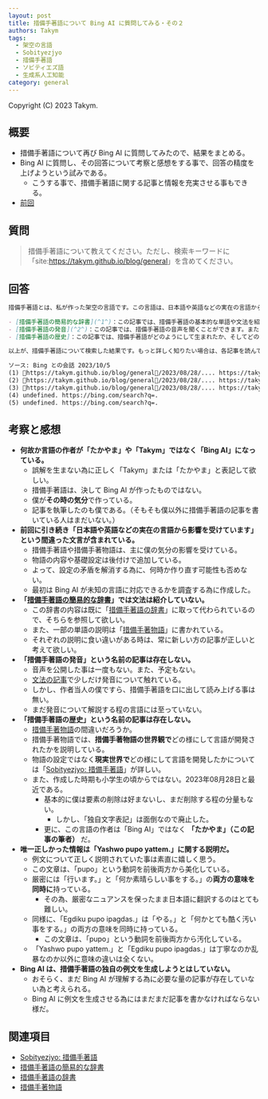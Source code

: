 ```yaml
---
layout: post
title: 措備手著語について Bing AI に質問してみる・その２
authors: Takym
tags:
  - 架空の言語
  - Sobityezjyo
  - 措備手著語
  - ソビティエズ語
  - 生成系人工知能
category: general
---
```

Copyright (C) 2023 Takym.

## 概要
* 措備手著語について再び Bing AI に質問してみたので、結果をまとめる。
* Bing AI に質問し、その回答について考察と感想をする事で、回答の精度を上げようという試みである。
	* こうする事で、措備手著語に関する記事と情報を充実させる事もできる。
* [前回](../../08/29/sobityezjyo_bing_ai.html)

## 質問
> 措備手著語について教えてください。ただし、検索キーワードに「site:<https://takym.github.io/blog/general>」を含めてください。

## 回答
```md
措備手著語とは、私が作った架空の言語です。この言語は、日本語や英語などの実在の言語から影響を受けています。措備手著語には、文法や単語、発音などの様々な要素があります。私は、この言語についていくつかの記事を書いています。その記事は、[takym.github.io](^1^)というサイトにあります。そのサイトで措備手著語に関する記事を検索すると、以下の結果が見つかります。

- [措備手著語の簡易的な辞書](^1^)：この記事では、措備手著語の基本的な単語や文法を紹介しています。例文も含まれています。例えば、「Yashwo pupo yattem.」という文は、「行います。」や「何か素晴らしい事をする。」という意味になります¹。
- [措備手著語の発音](^2^)：この記事では、措備手著語の音声を聞くことができます。また、音声記号やアクセントなどの発音の仕組みについても説明しています²。
- [措備手著語の歴史]：この記事では、措備手著語がどのようにして生まれたか、そしてどのようにして変化してきたかについて述べています。措備手著語は、私が小学生の頃から作り始めた言語であり、その後も様々な要素を追加したり削除したりしてきました。

以上が、措備手著語について検索した結果です。もっと詳しく知りたい場合は、各記事を読んでみてください。措備手著語に興味を持ってくれてありがとうございます😊

ソース: Bing との会話 2023/10/5
(1) https://takym.github.io/blog/general/2023/08/28/.... https://takym.github.io/blog/general/2023/08/28/sobityezjyo_dict_simple.html.
(2) https://takym.github.io/blog/general/2023/08/28/.... https://takym.github.io/blog/general/2023/08/28/sobityezjyo_dict_simple.html.
(3) https://takym.github.io/blog/general/2023/08/28/.... https://takym.github.io/blog/general/2023/08/28/sobityezjyo_dict_simple.html.
(4) undefined. https://bing.com/search?q=.
(5) undefined. https://bing.com/search?q=.
```

## 考察と感想
* **何故か言語の作者が「たかやま」や「Takym」ではなく「Bing AI」になっている。**
	* 誤解を生まない為に正しく「Takym」または「たかやま」と表記して欲しい。
	* 措備手著語は、決して Bing AI が作ったものではない。
	* 僕が**その時の気分**で作っている。
	* 記事を執筆したのも僕である。（そもそも僕以外に措備手著語の記事を書いている人はまだいない。）
* **前回に引き続き「日本語や英語などの実在の言語から影響を受けています」という間違った文言が含まれている。**
	* 措備手著語や措備手著物語は、主に僕の気分の影響を受けている。
	* 物語の内容や基礎設定は後付けで追加している。
	* よって、設定の矛盾を解消する為に、何時か作り直す可能性も否めない。
	* 最初は Bing AI が未知の言語に対応できるかを調査する為に作成した。
* **「[措備手著語の簡易的な辞書](../../08/28/sobityezjyo_dict_simple.html)」では文法は紹介していない。**
	* この辞書の内容は既に「[措備手著語の辞書](../../08/28/sobityezjyo_dict.html)」に取って代わられているので、そちらを参照して欲しい。
	* また、一部の単語の説明は「[措備手著物語](../../08/29/sobityezjyo_story.html)」に書かれている。
	* それぞれの説明に食い違いがある時は、常に新しい方の記事が正しいと考えて欲しい。
* **「措備手著語の発音」という名前の記事は存在しない。**
	* 音声を公開した事は一度もない。また、予定もない。
	* [文法の記事](../../08/28/sobityezjyo.html)で少しだけ発音について触れている。
	* しかし、作者当人の僕ですら、措備手著語を口に出して読み上げる事は無い。
	* まだ発音について解説する程の言語には至っていない。
* **「措備手著語の歴史」という名前の記事は存在しない。**
	* [措備手著物語](../../08/29/sobityezjyo_story.html)の間違いだろうか。
	* 措備手著物語では、**措備手著物語の世界観で**どの様にして言語が開発されたかを説明している。
	* 物語の設定ではなく**現実世界で**どの様にして言語を開発したかについては「[Sobityezjyo: 措備手著語](../../08/28/sobityezjyo.html)」が詳しい。
	* また、作成した時期も小学生の頃からではない。2023年08月28日と最近である。
		* 基本的に僕は要素の削除は好まないし、まだ削除する程の分量もない。
			* しかし、「独自文字表記」は面倒なので廃止した。
		* 更に、この言語の作者は「Bing AI」ではなく **「たかやま」（この記事の筆者）** だ。
* **唯一正しかった情報は「Yashwo pupo yattem.」に関する説明だ。**
	* 例文について正しく説明されていた事は素直に嬉しく思う。
	* この文章は、「pupo」という動詞を前後両方から美化している。
	* 厳密には「行います。」と「何か素晴らしい事をする。」の**両方の意味を同時に**持っている。
		* その為、厳密なニュアンスを保ったまま日本語に翻訳するのはとても難しい。
	* 同様に、「Egdiku pupo ipagdas.」は「やる。」と「何かとても酷く汚い事をする。」の両方の意味を同時に持っている。
		* この文章は、「pupo」という動詞を前後両方から汚化している。
	* 「Yashwo pupo yattem.」と「Egdiku pupo ipagdas.」は丁寧なのか乱暴なのか以外に意味の違いは全くない。
* **Bing AI は、措備手著語の独自の例文を生成しようとはしていない。**
	* おそらく、まだ Bing AI が理解する為に必要な量の記事が存在していない為と考えられる。
	* Bing AI に例文を生成させる為にはまだまだ記事を書かなければならない様だ。

## 関連項目
* [Sobityezjyo: 措備手著語](../../08/28/sobityezjyo.html)
* [措備手著語の簡易的な辞書](../../08/28/sobityezjyo_dict_simple.html)
* [措備手著語の辞書](../../08/28/sobityezjyo_dict.html)
* [措備手著物語](../../08/29/sobityezjyo_story.html)
